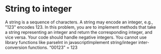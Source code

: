 # String to integer

A string is a sequence of characters. A string may encode an integer, e.g., "123" encodes 123. In this problem, you are to implement methods that take a string representing an integer and return the corresponding integer, and vice versa. Your code should handle negative integers. You cannot use library functions like parselnt in javascriptImplement string/integer inter-conversion functions. “00123” = 123